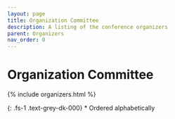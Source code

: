 ```yaml
---
layout: page
title: Organization Committee
description: A listing of the conference organizers
parent: Organizers
nav_order: 0
---
```


# Organization Committee

{% include organizers.html %}

{: .fs-1 .text-grey-dk-000}
\* Ordered alphabetically
